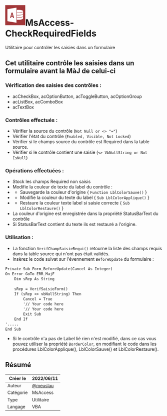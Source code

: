 <img align="left" src="https://github.com/meuslaur/meuslaur/blob/main/Logo_MsAccess.png" width="64px">

# MsAccess-CheckRequiredFields
Utilitaire pour contrôler les saisies dans un formulaire
## Cet utilitaire contrôle les saisies dans un formulaire avant la MàJ de celui-ci
### Vérification des saisies des contrôles :
-  acCheckBox, acOptionButton, acToggleButton, acOptionGroup
-  acListBox, acComboBox 
-  acTextBox
### Contrôles effectués :
- Vérifier la source du contrôle (`Not Null or <> "="`)
- Vérifier l'état du contrôle (`Enabled, Visible, Not Locked`)
- Vérifier si le champs source du contrôle est Required dans la table source.
- Vérifier si le contrôle contient une saisie (`<> VbNullString or Not IsNull`)
### Opérations effectuées :
- Stock les champs Required non saisis
- Modifie la couleur de texte du label du contrôle :
- - Sauvegarde la couleur d'origine { `Function LblColorSauve()` }
- - Modifie la couleur du texte du label { `Sub LblColorApplique()` }
- - Restaure la couleur texte label si saisie correcte { `Sub LblColorRestaure()` }
- La couleur d'origine est enregistrée dans la propriété StatusBarText du contrôle
- Si StatusBarText contient du texte ils est restauré a l'origine.
### Utilisation :
- La fonction `VerifChampSaisieRequi()` retourne la liste des champs requis dans la table source qui n'ont pas était validés.
- Insèrez le code suivat sur l'évennement `BeforeUpdate` du formulaire :
```VBA
Private Sub Form_BeforeUpdate(Cancel As Integer)
On Error GoTo ERR_MajF
    Dim sRep As String

    sRep = VerifSaisieForm()
    If (sRep <> vbNullString) Then
        Cancel = True
        '// Your code here
        '// Your code here
        Exit Sub
    End If
'.....
End Sub
```

- Si le contrôle n'a pas de Label lié rien n'est modifié, dans ce cas vous pouvez utiliser la propriété `BorderColor`, 
en modifiant le code dans les procédures LblColorApplique(), LblColorSauve() et LblColorRestaure().

## Résumé

|   Créer le|   2022/06/11|
| - | - |
|   Auteur| [@meuslau](https://github.com/meuslaur)|
|   Catégorie|   MsAccess|
|   Type|   Utilitaire|
|   Langage|   VBA|
